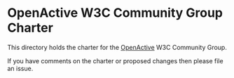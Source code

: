 # OpenActive W3C Community Group Charter

This directory holds the charter for the <a href="https://www.w3.org/community/openactive">OpenActive</a> W3C Community Group.

If you have comments on the charter or proposed changes then please file an issue.



